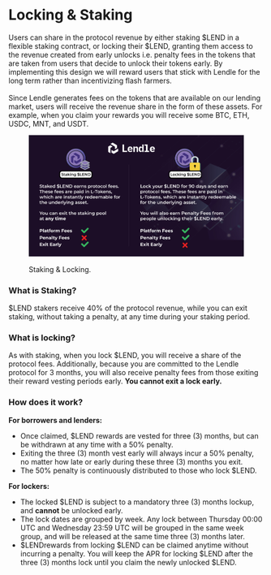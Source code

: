 # Locking & Staking

Users can share in the protocol revenue by either staking $LEND in a flexible staking contract, or locking their $LEND, granting them access to the revenue created from early unlocks i.e. penalty fees in the tokens that are taken from users that decide to unlock their tokens early. By implementing this design we will reward users that stick with Lendle for the long term rather than incentivizing flash farmers.\
\
Since Lendle generates fees on the tokens that are available on our lending market, users will receive the revenue share in the form of these assets. For example, when you claim your rewards you will receive some BTC, ETH, USDC, MNT, and USDT.

<figure><img src="../../.gitbook/assets/banner under section locking staking-26-26.jpg" alt=""><figcaption><p>Staking &#x26; Locking.</p></figcaption></figure>

### What is Staking?

$LEND stakers receive 40% of the protocol revenue, while you can exit staking, without taking a penalty, at any time during your staking period.

### What is locking?

As with staking, when you lock $LEND, you will receive a share of the protocol fees. Additionally, because you are committed to the Lendle protocol for 3 months, you will also receive penalty fees from those exiting their reward vesting periods early. **You cannot exit a lock early.**

### How does it work?

**For borrowers and lenders:**

* Once claimed, $LEND rewards are vested for three (3) months, but can be withdrawn at any time with a 50% penalty.
* Exiting the three (3) month vest early will always incur a 50% penalty, no matter how late or early during these three (3) months you exit.
* The 50% penalty is continuously distributed to those who lock $LEND.

**For lockers:**

* The locked $LEND is subject to a mandatory three (3) months lockup, and **cannot** be unlocked early.
* The lock dates are grouped by week. Any lock between Thursday 00:00 UTC and Wednesday 23:59 UTC will be grouped in the same week group, and will be released at the same time three (3) months later.
* $LENDrewards from locking $LEND can be claimed anytime without incurring a penalty. You will keep the APR for locking $LEND after the three (3) months lock until you claim the newly unlocked $LEND.
